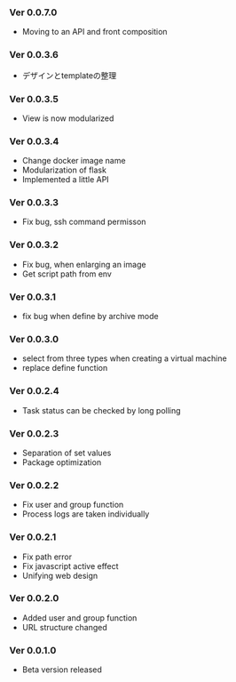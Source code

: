### Ver 0.0.7.0
- Moving to an API and front composition

### Ver 0.0.3.6
- デザインとtemplateの整理

### Ver 0.0.3.5
- View is now modularized

### Ver 0.0.3.4
- Change docker image name
- Modularization of flask
- Implemented a little API

### Ver 0.0.3.3
- Fix bug, ssh command permisson

### Ver 0.0.3.2
- Fix bug, when enlarging an image
- Get script path from env

### Ver 0.0.3.1
- fix bug when define by archive mode

### Ver 0.0.3.0
- select from three types when creating a virtual machine
- replace define function

### Ver 0.0.2.4
- Task status can be checked by long polling

### Ver 0.0.2.3
- Separation of set values
- Package optimization

### Ver 0.0.2.2
- Fix user and group function
- Process logs are taken individually

### Ver 0.0.2.1
- Fix path error
- Fix javascript active effect
- Unifying web design

### Ver 0.0.2.0
- Added user and group function
- URL structure changed

### Ver 0.0.1.0
- Beta version released